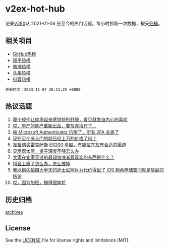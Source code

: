# v2ex-hot-hub

 记录[V2EX](https://www.v2ex.com/)从 2021-01-06 日至今的热门话题。每小时抓取一次数据，按天[归档](archives)。
 
 ## 相关项目

- [GitHub热榜](https://github.com/snaildev/github-hot-hub)
- [知乎热榜](https://github.com/snaildev/zhihu-hot-hub)
- [微博热榜](https://github.com/snaildev/weibo-hot-hub)
- [头条热榜](https://github.com/snaildev/toutiao-hot-hub)
- [抖音热榜](https://github.com/snaildev/douyin-hot-hub)


 `更新时间：2023-11-07 20:11:25 +0800`

## 热议话题

1. [哪个软件让你用起来感觉特别舒服，看见就发自内心的喜欢](https://www.v2ex.com/t/989398)
1. [哎，早产的娃严重脑出血，要放弃治疗了...](https://www.v2ex.com/t/989504)
1. [被 Microsoft Authenticator 坑惨了，所有 2FA 全丢了](https://www.v2ex.com/t/989278)
1. [现在买个床入门的就已经上万的价格了吗？](https://www.v2ex.com/t/989331)
1. [准备购买雷克萨斯 ES200 卓越，有哪位车友有合适的渠道](https://www.v2ex.com/t/989387)
1. [显示器太厚，桌子深度不够怎么办](https://www.v2ex.com/t/989334)
1. [大家在宜家买过的最超值或者最喜欢的东西是什么？](https://www.v2ex.com/t/989343)
1. [抖音上瘾了怎么办，怎么戒掉](https://www.v2ex.com/t/989306)
1. [我以损失拍摄大半天的迪士尼照片为代价得出了 iOS 剩余存储空间就是放屁的结论](https://www.v2ex.com/t/989309)
1. [哎，因为加班，搞得很尴尬](https://www.v2ex.com/t/989457)

## 历史归档

[archives](archives)

## License

See the [LICENSE](LICENSE) file for license rights and limitations (MIT).
